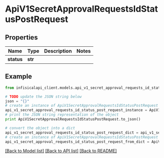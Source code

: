 # ApiV1SecretApprovalRequestsIdStatusPostRequest


## Properties
Name | Type | Description | Notes
------------ | ------------- | ------------- | -------------
**status** | **str** |  | 

## Example

```python
from infisicalapi_client.models.api_v1_secret_approval_requests_id_status_post_request import ApiV1SecretApprovalRequestsIdStatusPostRequest

# TODO update the JSON string below
json = "{}"
# create an instance of ApiV1SecretApprovalRequestsIdStatusPostRequest from a JSON string
api_v1_secret_approval_requests_id_status_post_request_instance = ApiV1SecretApprovalRequestsIdStatusPostRequest.from_json(json)
# print the JSON string representation of the object
print ApiV1SecretApprovalRequestsIdStatusPostRequest.to_json()

# convert the object into a dict
api_v1_secret_approval_requests_id_status_post_request_dict = api_v1_secret_approval_requests_id_status_post_request_instance.to_dict()
# create an instance of ApiV1SecretApprovalRequestsIdStatusPostRequest from a dict
api_v1_secret_approval_requests_id_status_post_request_from_dict = ApiV1SecretApprovalRequestsIdStatusPostRequest.from_dict(api_v1_secret_approval_requests_id_status_post_request_dict)
```
[[Back to Model list]](../README.md#documentation-for-models) [[Back to API list]](../README.md#documentation-for-api-endpoints) [[Back to README]](../README.md)


